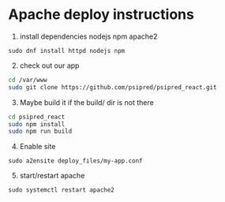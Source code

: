 # Apache deploy instructions

1. install dependencies nodejs npm apache2

`sudo dnf install httpd nodejs npm`

2. check out our app

``` bash
cd /var/www
sudo git clone https://github.com/psipred/psipred_react.git
```

3. Maybe build it if the build/ dir is not there

``` bash
cd psipred_react
sudo npm install
sudo npm run build
```

4. Enable site

`sudo a2ensite deploy_files/my-app.conf`

5. start/restart apache

`sudo systemctl restart apache2`